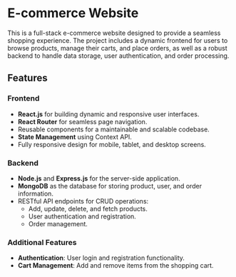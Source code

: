 # E-commerce Website

This is a full-stack e-commerce website designed to provide a seamless shopping experience. The project includes a dynamic frontend for users to browse products, manage their carts, and place orders, as well as a robust backend to handle data storage, user authentication, and order processing.

## Features

### Frontend
- **React.js** for building dynamic and responsive user interfaces.
- **React Router** for seamless page navigation.
- Reusable components for a maintainable and scalable codebase.
- **State Management** using Context API.
- Fully responsive design for mobile, tablet, and desktop screens.

### Backend
- **Node.js** and **Express.js** for the server-side application.
- **MongoDB** as the database for storing product, user, and order information.
- RESTful API endpoints for CRUD operations:
  - Add, update, delete, and fetch products.
  - User authentication and registration.
  - Order management.

### Additional Features
- **Authentication**: User login and registration functionality.
- **Cart Management**: Add and remove items from the shopping cart.
